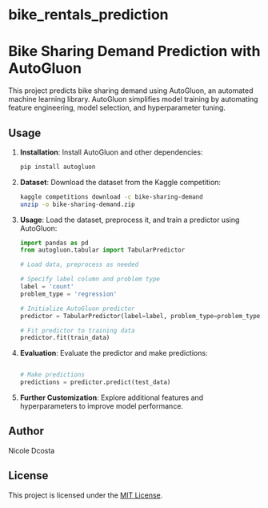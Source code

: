 # bike_rentals_prediction
# Bike Sharing Demand Prediction with AutoGluon

This project predicts bike sharing demand using AutoGluon, an automated machine learning library. AutoGluon simplifies model training by automating feature engineering, model selection, and hyperparameter tuning.

## Usage

1. **Installation**: Install AutoGluon and other dependencies:
    ```bash
    pip install autogluon
    ```

2. **Dataset**: Download the dataset from the Kaggle competition:
    ```bash
    kaggle competitions download -c bike-sharing-demand
    unzip -o bike-sharing-demand.zip
    ```

3. **Usage**: Load the dataset, preprocess it, and train a predictor using AutoGluon:
    ```python
    import pandas as pd
    from autogluon.tabular import TabularPredictor

    # Load data, preprocess as needed

    # Specify label column and problem type
    label = 'count'
    problem_type = 'regression'

    # Initialize AutoGluon predictor
    predictor = TabularPredictor(label=label, problem_type=problem_type)

    # Fit predictor to training data
    predictor.fit(train_data)
    ```

4. **Evaluation**: Evaluate the predictor and make predictions:
    ```python

    # Make predictions
    predictions = predictor.predict(test_data)
    ```

5. **Further Customization**: Explore additional features and hyperparameters to improve model performance.

## Author
Nicole Dcosta

## License
This project is licensed under the [MIT License](LICENSE).

